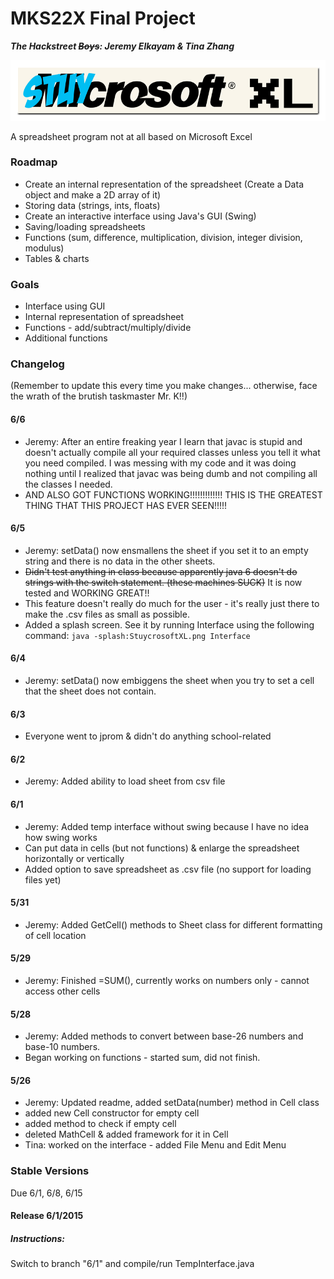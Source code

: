 # MKS22X Final Project
**_The Hackstreet ~~Boys~~: Jeremy Elkayam & Tina Zhang_**

![alt text](https://raw.githubusercontent.com/jeremyelkayam/MKS22X-Final-Project/Jeremy/StuycrosoftXL.png)

A spreadsheet program not at all based on Microsoft Excel

### Roadmap
- Create an internal representation of the spreadsheet (Create a Data object and make a 2D array of it)
- Storing data (strings, ints, floats)
- Create an interactive interface using Java's GUI (Swing)
- Saving/loading spreadsheets
- Functions (sum, difference, multiplication, division, integer division, modulus)
- Tables & charts

### Goals
- Interface using GUI
- Internal representation of spreadsheet
- Functions - add/subtract/multiply/divide 
- Additional functions

### Changelog
(Remember to update this every time you make changes... otherwise, face the wrath of the brutish taskmaster Mr. K!!)

#### 6/6
- Jeremy: After an entire freaking year I learn that javac is stupid and doesn't actually compile all your required classes unless you tell it what you need compiled. I was messing with my code and it was doing nothing until I realized that javac was being dumb and not compiling all the classes I needed.
- AND ALSO GOT FUNCTIONS WORKING!!!!!!!!!!!!! THIS IS THE GREATEST THING THAT THIS PROJECT HAS EVER SEEN!!!!!

#### 6/5
- Jeremy: setData() now ensmallens the sheet if you set it to an empty string and there is no data in the other sheets.
- ~~Didn't test anything in class because apparently java 6 doesn't do strings with the switch statement. (these machines SUCK)~~ It is now tested and WORKING GREAT!!
- This feature doesn't really do much for the user - it's really just there to make the .csv files as small as possible.
- Added a splash screen. See it by running Interface using the following command: `java -splash:StuycrosoftXL.png Interface`

#### 6/4
- Jeremy: setData() now embiggens the sheet when you try to set a cell that the sheet does not contain. 

#### 6/3
- Everyone went to jprom & didn't do anything school-related

#### 6/2
- Jeremy: Added ability to load sheet from csv file

#### 6/1
- Jeremy: Added temp interface without swing because I have no idea how swing works
- Can put data in cells (but not functions) & enlarge the spreadsheet horizontally or vertically
- Added option to save spreadsheet as .csv file (no support for loading files yet)

#### 5/31
- Jeremy: Added GetCell() methods to Sheet class for different formatting of cell location

#### 5/29
- Jeremy: Finished =SUM(), currently works on numbers only - cannot access other cells

#### 5/28
- Jeremy: Added methods to convert between base-26 numbers and base-10 numbers.
- Began working on functions - started sum, did not finish.

#### 5/26
- Jeremy: Updated readme, added setData(number) method in Cell class
- added new Cell constructor for empty cell
- added method to check if empty cell
- deleted MathCell & added framework for it in Cell
- Tina: worked on the interface - added File Menu and Edit Menu

### Stable Versions
Due 6/1, 6/8, 6/15

#### Release 6/1/2015
##### Instructions:
Switch to branch "6/1" and compile/run TempInterface.java
